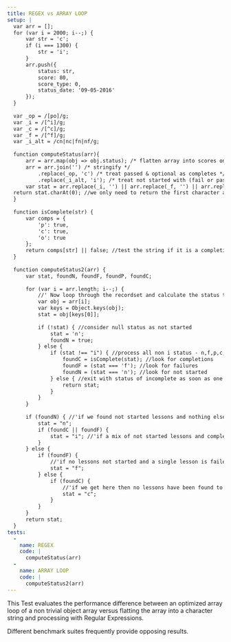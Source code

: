 ```yaml
---
title: REGEX vs ARRAY LOOP
setup: |
  var arr = [];
  for (var i = 2000; i--;) {
      var str = 'c';
      if (i === 1300) {
          str = 'i';
      }
      arr.push({
          status: str,
          score: 80,
          score_type: 0,
          status_date: '09-05-2016'
      });
  }
  
  var _op = /[po]/g;
  var _i = /[^i]/g;
  var _c = /[^c]/g;
  var _f = /[^f]/g;
  var _i_alt = /cn|nc|fn|nf/g;
  
  function computeStatus(arr){
      arr = arr.map(obj => obj.status); /* flatten array into scores only*/
      arr = arr.join('') /* stringify */
          .replace(_op, 'c') /* treat passed & optional as completes */
          .replace(_i_alt, 'i'); /* treat not started with (fail or passed) as incomplete */
      var stat = arr.replace(_i, '') || arr.replace(_f, '') || arr.replace(_c, '') || 'n';
  return stat.charAt(0); //we only need to return the first character as there may be doubles
  }
  
  function isComplete(str) {
      var comps = {
          'p': true,
          'c': true,
          'o': true
      };
      return comps[str] || false; //test the string if it is a completion grade status - returns boolean.
  }
  
  function computeStatus2(arr) {
      var stat, foundN, foundF, foundP, foundC;
  
      for (var i = arr.length; i--;) {
          //' Now loop through the recordset and calculate the status that the overall course should have
          var obj = arr[i];
          var keys = Object.keys(obj);
          stat = obj[keys[0]];
  
          if (!stat) { //consider null status as not started
              stat = 'n';
              foundN = true;
          } else {
              if (stat !== "i") { //process all non i status - n,f,p,c,o
                  foundC = isComplete(stat); //look for completions
                  foundF = (stat === 'f'); //look for failures
                  foundN = (stat === 'n'); //look for not started
              } else { //exit with status of incomplete as soon as one is found
                  return stat;
              }
          }
      }
  
      if (foundN) { //'if we found not started lessons and nothing else then course status is "not started"
          stat = "n";
          if (foundC || foundF) {
              stat = "i"; //'if a mix of not started lessons and completed or failed lessons status is incomplete
          }
      } else {
          if (foundF) {
              //'if no lessons not started and a single lesson is failed then the course status is "failed".
              stat = "f";
          } else {
              if (foundC) {
                  //'if we get here then no lessons have been found to have been incomplete, not started or failed therefore set the lesson to "complete"
                  stat = "c";
              }
          }
      }
      return stat;
  }
tests:
  -
    name: REGEX
    code: |
      computeStatus(arr)
  -
    name: ARRAY LOOP
    code: |
      computeStatus2(arr)
---
```

This Test evaluates the performance difference between an optimized array loop of a non trivial object array versus flatting the array into a character string and processing with Regular Expressions.

Different benchmark suites frequently provide opposing results.
